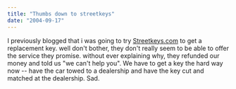 ```yaml
---
title: "Thumbs down to streetkeys"
date: "2004-09-17"
---
```


I previously blogged that i was going to try [Streetkeys.com](http://www.theludwigs.com/archives/001609.html "a little ludwig goes a long way: Streetkeys.com") to get a replacement key. well don't bother, they don't really seem to be able to offer the service they promise. without ever explaining why, they refunded our money and told us "we can't help you". We have to get a key the hard way now -- have the car towed to a dealership and have the key cut and matched at the dealership. Sad.
